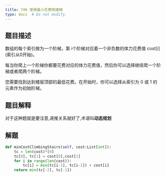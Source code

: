 ```yaml
---
title: 746 使用最小花费爬楼梯
type: docs  # Do not modify.
---
```


## 题目描述

数组的每个索引做为一个阶梯，第 i个阶梯对应着一个非负数的体力花费值 cost[i] (索引从0开始)。

每当你爬上一个阶梯你都要花费对应的体力花费值，然后你可以选择继续爬一个阶梯或者爬两个阶梯。

您需要找到达到楼层顶部的最低花费。在开始时，你可以选择从索引为 0 或 1 的元素作为初始阶梯。

## 题目解释

对于这种题就是要注意,递推关系就好了,术语叫**动态规划**

## 解题

```python
def minCostClimbingStairs(self, cost:List[int]):
    tc = len(cost)*[0]
    tc[0], tc[1] = cost[0],cost[1]
    for i in range(len(cost)):
        tc[i] = min(tc[i-1], tc[i-2]) + cost[i]
    return min(tc[-2], tc[-1])
```